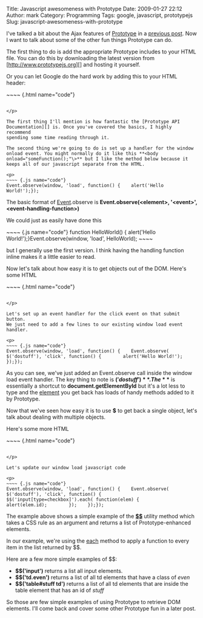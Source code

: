 Title: Javascript awesomeness with Prototype
Date: 2009-01-27 22:12
Author: mark
Category: Programming
Tags: google, javascript, prototypejs
Slug: javascript-awesomeness-with-prototype

I've talked a bit about the Ajax features of [Prototype][] in a
[previous post][]. Now I want to talk about some of the other fun things
Prototype can do.

The first thing to do is add the appropriate Prototype includes to your
HTML file. You can do this by downloading the latest version from
[http://www.prototypejs.org][] and hosting it yourself.

Or you can let Google do the hard work by adding this to your HTML
header:

<p>
~~~~ {.html name="code"}
    
~~~~

</p>

The first thing I'll mention is how fantastic the [Prototype API
Documentation][] is. Once you've covered the basics, I highly recommend
spending some time reading through it.

The second thing we're going to do is set up a handler for the window
onload event. You might normally do it like this **<body
onload="someFunction();"\>** but I like the method below because it
keeps all of our javascript separate from the HTML.

<p>
~~~~ {.js name="code"}
Event.observe(window, 'load', function() {    alert('Hello World!');});
~~~~

</p>

The basic format of [Event][].observe is **Event.observe(<element\>,
'<event\>', <event-handling-function\>)**

We could just as easily have done this

<p>
~~~~ {.js name="code"}
function HelloWorld() {    alert('Hello World!');}Event.observe(window, 'load', HelloWorld);
~~~~

</p>

but I generally use the first version. I think having the handling
function inline makes it a little easier to read.

Now let's talk about how easy it is to get objects out of the DOM.
Here's some HTML

<p>
~~~~ {.html name="code"}
        
~~~~

</p>

Let's set up an event handler for the click event on that submit button.
We just need to add a few lines to our existing window load event
handler.

<p>
~~~~ {.js name="code"}
Event.observe(window, 'load', function() {    Event.observe( $('dostuff'), 'click', function() {        alert('Hello World!');    });});
~~~~

</p>

As you can see, we've just added an Event.observe call inside the window
load event handler. The key thing to note is **$('dostuff')**. The **$**
is essentially a shortcut to **document.getElementById** but it's a lot
less to type and the [element][] you get back has loads of handy methods
added to it by Prototype.

Now that we've seen how easy it is to use **$** to get back a single
object, let's talk about dealing with multiple objects.

Here's some more HTML

<p>
~~~~ {.html name="code"}
                                                
~~~~

</p>

Let's update our window load javascript code

<p>
~~~~ {.js name="code"}
Event.observe(window, 'load', function() {    Event.observe( $('dostuff'), 'click', function() {        $$('input[type=checkbox]').each( function(elem) {            alert(elem.id);        });    });});
~~~~

</p>

The example above shows a simple example of the **[$$][]** utility
method which takes a CSS rule as an argument and returns a list of
Prototype-enhanced elements.

In our example, we're using the [each][] method to apply a function to
every item in the list returned by $$.

Here are a few more simple examples of $$:

-   **$$('input')** returns a list all input elements.
-   **$$('td.even')** returns a list of all td elements that have a
    class of *even*
-   **$$('table\#stuff td')** returns a list of all td elements that are
    inside the table element that has an id of *stuff*

</p>

So those are few simple examples of using Prototype to retrieve DOM
elements. I'll come back and cover some other Prototype fun in a later
post.

  [Prototype]: http://www.prototypejs.org/
  [previous post]: http://mark.biek.org/blog/2008/09/from-javascript-to-php-and-back-again/
  [http://www.prototypejs.org]: http://www.prototypejs.org
  [Prototype API Documentation]: http://www.prototypejs.org/api
  [Event]: http://www.prototypejs.org/api/event
  [element]: http://www.prototypejs.org/api/element
  [$$]: http://www.prototypejs.org/api/utility/dollar-dollar
  [each]: http://www.prototypejs.org/api/array#method-each

